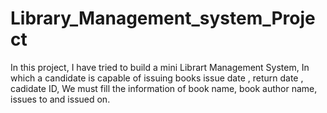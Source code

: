 # Library_Management_system_Project

In this project, I have tried to build a mini Librart Management System, In which a candidate is capable of issuing books issue date , return date , cadidate ID, We must fill the information of book name, book author name, issues to and issued on.
